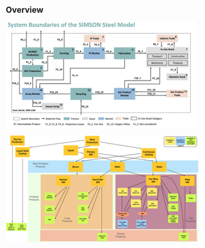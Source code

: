 ## Overview

![simson_steel](./simson_steel.png)

![steel_categories](./steel_categories_cullen_worldsteel.png)
